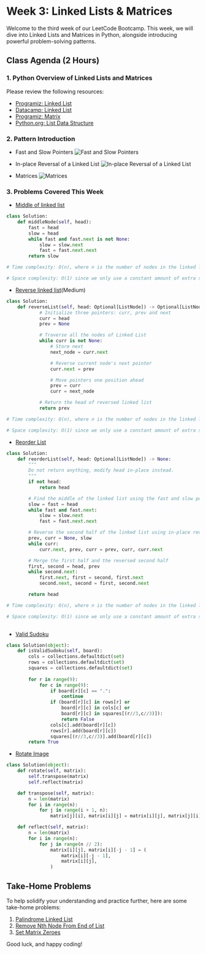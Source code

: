 # Week 3: Linked Lists & Matrices

Welcome to the third week of our LeetCode Bootcamp. This week, we will dive into Linked Lists and Matrices in Python, alongside introducing powerful problem-solving patterns.

## Class Agenda (2 Hours)

### 1. Python Overview of Linked Lists and Matrices

Please review the following resources:

- [Programiz: Linked List](https://www.programiz.com/dsa/linked-list)
- [Datacamp: Linked List](https://www.datacamp.com/tutorial/python-linked-lists)
- [Programiz: Matrix](https://www.programiz.com/python-programming/matrix)
- [Python.org: List Data Structure](https://docs.python.org/3/tutorial/datastructures.html)

### 2. Pattern Introduction

- Fast and Slow Pointers ![Fast and Slow Pointers](./FastSlowPointers.png)

- In-place Reversal of a Linked List ![In-place Reversal of a Linked List](./InPlaceReversal.png)

- Matrices ![Matrices](./Matrices.png)

### 3. Problems Covered This Week

- [Middle of linked list](https://leetcode.com/problems/middle-of-the-linked-list/description/)

```python
class Solution:
    def middleNode(self, head):
        fast = head
        slow = head
        while fast and fast.next is not None:
            slow = slow.next
            fast = fast.next.next
        return slow

# Time complexity: O(n), where n is the number of nodes in the linked list.

# Space complexity: O(1) since we only use a constant amount of extra space for the pointers.
```

- [Reverse linked list](https://leetcode.com/problems/reorder-list/description/)(Medium)

```python
class Solution:
    def reverseList(self, head: Optional[ListNode]) -> Optional[ListNode]:
            # Initialize three pointers: curr, prev and next
            curr = head
            prev = None

            # Traverse all the nodes of Linked List
            while curr is not None:
                # Store next
                next_node = curr.next

                # Reverse current node's next pointer
                curr.next = prev

                # Move pointers one position ahead
                prev = curr
                curr = next_node

            # Return the head of reversed linked list
            return prev

# Time complexity: O(n), where n is the number of nodes in the linked list.

# Space complexity: O(1) since we only use a constant amount of extra space for the pointers.
```

- [Reorder List](https://leetcode.com/problems/reorder-list/description/)

```python
class Solution:
    def reorderList(self, head: Optional[ListNode]) -> None:
        """
        Do not return anything, modify head in-place instead.
        """
        if not head:
            return head

        # Find the middle of the linked list using the fast and slow pointers
        slow = fast = head
        while fast and fast.next:
            slow = slow.next
            fast = fast.next.next

        # Reverse the second half of the linked list using in-place reversal
        prev, curr = None, slow
        while curr:
            curr.next, prev, curr = prev, curr, curr.next

        # Merge the first half and the reversed second half
        first, second = head, prev
        while second.next:
            first.next, first = second, first.next
            second.next, second = first, second.next

        return head

# Time complexity: O(n), where n is the number of nodes in the linked list.

# Space complexity: O(1) since we only use a constant amount of extra space for the pointers.
        

```

- [Valid Sudoku](https://leetcode.com/problems/valid-sudoku/description/)

```python
class Solution(object):
    def isValidSudoku(self, board):
        cols = collections.defaultdict(set)
        rows = collections.defaultdict(set)
        squares = collections.defaultdict(set)
        
        for r in range(9):
            for c in range(9):
                if board[r][c] == ".":
                    continue
                if (board[r][c] in rows[r] or 
                    board[r][c] in cols[c] or 
                    board[r][c] in squares[(r//3,c//3)]):
                    return False
                cols[c].add(board[r][c])
                rows[r].add(board[r][c])
                squares[(r//3,c//3)].add(board[r][c])
        return True
```

- [Rotate Image](https://leetcode.com/problems/rotate-image/description/)

```python
class Solution(object):
    def rotate(self, matrix):
        self.transpose(matrix)
        self.reflect(matrix)

    def transpose(self, matrix):
        n = len(matrix)
        for i in range(n):
            for j in range(i + 1, n):
                matrix[j][i], matrix[i][j] = matrix[i][j], matrix[j][i]

    def reflect(self, matrix):
        n = len(matrix)
        for i in range(n):
            for j in range(n // 2):
                matrix[i][j], matrix[i][-j - 1] = (
                    matrix[i][-j - 1],
                    matrix[i][j],
                )
```

## Take-Home Problems

To help solidify your understanding and practice further, here are some take-home problems:

1. [Palindrome Linked List](https://leetcode.com/problems/palindrome-linked-list/description/)
2. [Remove Nth Node From End of List](https://leetcode.com/problems/remove-nth-node-from-end-of-list/)
3. [Set Matrix Zeroes](https://leetcode.com/problems/set-matrix-zeroes/description/)

Good luck, and happy coding!
